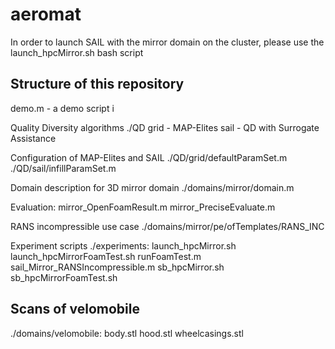 # aeromat

In order to launch SAIL with the mirror domain on the cluster, please use the launch_hpcMirror.sh bash script

## Structure of this repository


demo.m - a demo script i
 
Quality Diversity algorithms
./QD
grid - MAP-Elites
sail - QD with Surrogate Assistance

Configuration of MAP-Elites and SAIL
./QD/grid/defaultParamSet.m
./QD/sail/infillParamSet.m

Domain description for 3D mirror domain
./domains/mirror/domain.m

Evaluation:
mirror_OpenFoamResult.m
mirror_PreciseEvaluate.m

RANS incompressible use case
./domains/mirror/pe/ofTemplates/RANS_INC

Experiment scripts
./experiments:
launch_hpcMirror.sh
launch_hpcMirrorFoamTest.sh
runFoamTest.m
sail_Mirror_RANSIncompressible.m
sb_hpcMirror.sh
sb_hpcMirrorFoamTest.sh



## Scans of velomobile


./domains/velomobile:
body.stl
hood.stl
wheelcasings.stl

